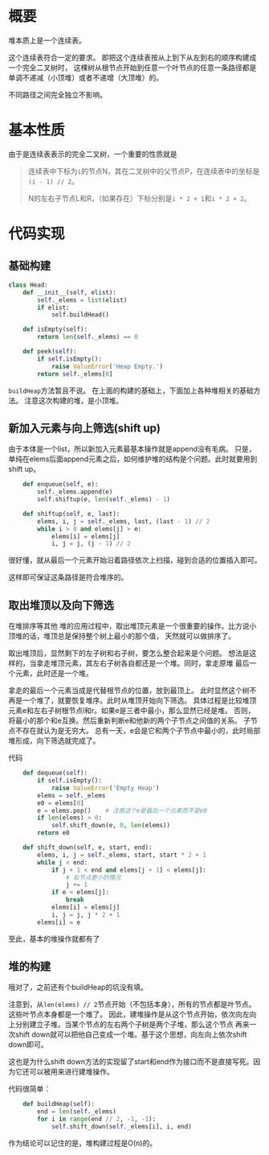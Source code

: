 # 概要
堆本质上是一个连续表。

这个连续表符合一定的要求。
即把这个连续表按从上到下从左到右的顺序构建成一个完全二叉树时，
这棵树从根节点开始到任意一个叶节点的任意一条路径都是单调不递减（小顶堆）或者不递增（大顶堆）的。

不同路径之间完全独立不影响。

# 基本性质
由于是连续表表示的完全二叉树，一个重要的性质就是

>连续表中下标为`i`的节点N，其在二叉树中的父节点P，在连续表中的坐标是`(i - 1) // 2`。
>
>N的左右子节点L和R，（如果存在）下标分别是`i * 2 + 1`和`i * 2 + 2`。

# 代码实现

## 基础构建
```python
class Head:
    def __init__(self, elist):
        self._elems = list(elist)
        if elist:
            self.buildHead()

    def isEmpty(self):
        return len(self._elems) == 0

    def peek(self):
        if self.isEmpty():
            raise ValueError('Heap Empty.')
        return self._elems[0]
```
`buildHeap`方法暂且不说。
在上面的构建的基础上，下面加上各种堆相关的基础方法。
注意这次构建的堆，是小顶堆。

## 新加入元素与向上筛选(shift up)
由于本体是一个list，所以新加入元素最基本操作就是append没有毛病。
只是，单纯在elems后面append元素之后，如何维护堆的结构是个问题。此时就要用到shift up。

```python
    def enqueue(self, e):
        self._elems.append(e)
        self.shiftup(e, len(self._elems) - 1)

    def shiftup(self, e, last):
        elems, i, j = self._elems, last, (last - 1) // 2
        while i > 0 and elems[j] > e:
            elems[i] = elems[j]
            i, j = j, (j - 1) // 2
```

很好懂，就从最后一个元素开始沿着路径依次上扫描，碰到合适的位置插入即可。

这样即可保证这条路径是符合堆序的。

## 取出堆顶以及向下筛选
在堆排序等其他 堆的应用过程中，取出堆顶元素是一个很重要的操作。比方说小顶堆的话，堆顶总是保持整个树上最小的那个值，
天然就可以做排序了。

取出堆顶后，显然剩下的左子树和右子树，要怎么整合起来是个问题。
想法是这样的，当拿走堆顶元素，其左右子树各自都还是一个堆。同时，拿走原堆
最后一个元素，此时还是一个堆。

拿走的最后一个元素当成是代替根节点的位置，放到最顶上。
此时显然这个树不再是一个堆了，就要恢复堆序。此时从堆顶开始向下筛选。
具体过程是比较堆顶元素e和左右子树根节点l和r。如果e是三者中最小，那么显然已经是堆。
否则，将最小的那个和e互换。然后重新判断e和他新的两个子节点之间值的关系。
子节点不存在就认为是无穷大。
总有一天，e会是它和两个子节点中最小的，此时局部堆形成，向下筛选就完成了。

代码
```python
    def dequeue(self):
        if self.isEmpty():
            raise ValueError('Empty Heap')
        elems = self._elems
        e0 = elems[0]
        e = elems.pop()    # 注意这个e是最后一个元素而不是e0
        if len(elems) > 0:
            self.shift_down(e, 0, len(elems))
        return e0

    def shift_down(self, e, start, end):
        elems, i, j = self._elems, start, start * 2 + 1
        while j < end:
            if j + 1 < end and elems[j + 1] < elems[j]:
                # 右节点更小的情况
                j += 1
            if e < elems[j]:
                break  
            elems[i] = elems[j]
            i, j = j, j * 2 + 1
        elems[i] = e              
```

至此，基本的堆操作就都有了

## 堆的构建
哦对了，之前还有个buildHeap的坑没有填。

注意到，从`len(elems) // 2`节点开始（不包括本身），所有的节点都是叶节点。这些叶节点本身都是一个堆了。
因此，建堆操作是从这个节点开始，依次向左向上分别建立子堆。当某个节点的左右两个子树是两个子堆，那么这个节点
再来一次shift down就可以把他自己变成一个堆。基于这个思想，向左向上依次shift down即可。

这也是为什么shift down方法的实现留了start和end作为接口而不是直接写死。因为它还可以被用来进行建堆操作。

代码很简单：
```python
    def buildHeap(self):
        end = len(self._elems)
        for i in range(end // 2, -1, -1):
            self.shift_down(self._elems[i], i, end)
```

作为结论可以记住的是，堆构建过程是O(n)的。


